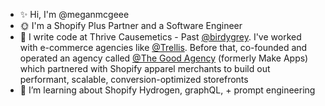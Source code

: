 
- ✨ Hi, I'm @meganmcgeee
- 🌞 I'm a Shopify Plus Partner and a Software Engineer
- 📜  I write code at Thrive Causemetics - Past [@birdygrey](https://birdygrey.com/). I've worked with e-commerce agencies like [@Trellis](https://trellis.co/). Before that, co-founded and operated an agency called [@The Good Agency](https://thegoodagency.co/) (formerly Make Apps) which partnered with Shopify apparel merchants to build out performant, scalable, conversion-optimized storefronts
- 🌱 I’m learning about Shopify Hydrogen, graphQL, + prompt engineering

